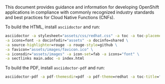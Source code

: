 
This document provides guidance and information for developing OpenShift applications in compliance with commonly recognized industry standards and best practices for Cloud Native Functions (CNFs).

To build the HTML, install `asciidoctor` and run: 

```cmd
asciidoctor -a stylesheet="assets/css/redhat.css" -a toc -a toc-placement=left \
-a icons=font -a docinfodir="assets" -a docinfo=shared \
-a source-highlighter=rouge -a rouge-style=github \
-a favicon="assets/images/favicon.ico" \
-a iconsdir="assets/images" -a icon-set=fab -a icons="font" \
-a sectlinks main.adoc -o index.html
```

To build the PDF, install `asciidoctor-pdf` and run:

```cmd
asciidoctor-pdf -a pdf-themesdir=pdf -a pdf-theme=redhat -a toc-title="" -a doctype=book -a source-highlighter="rouge"  main.adoc -o cnf-best-practices.pdf
```
